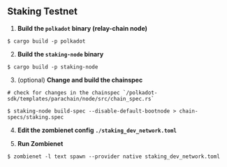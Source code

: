 ## Staking Testnet

1. **Build the `polkadot` binary (relay-chain node)**
```
$ cargo build -p polkadot
```

2. **Build the `staking-node` binary**
```
$ cargo build -p staking-node
```

3. (optional) **Change and build the chainspec** 
```
# check for changes in the chainspec `/polkadot-sdk/templates/parachain/node/src/chain_spec.rs`

$ staking-node build-spec --disable-default-bootnode > chain-specs/staking.spec
```

4. **Edit the zombienet config `./staking_dev_network.toml`**

5. **Run Zombienet**
```
$ zombienet -l text spawn --provider native staking_dev_network.toml
```
